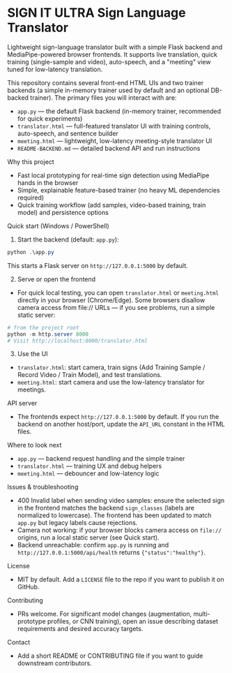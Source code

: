 # SIGN IT ULTRA Sign Language Translator

Lightweight sign-language translator built with a simple Flask backend and MediaPipe-powered browser frontends. It supports live translation, quick training (single-sample and video), auto-speech, and a "meeting" view tuned for low-latency translation.

This repository contains several front-end HTML UIs and two trainer backends (a simple in-memory trainer used by default and an optional DB-backed trainer). The primary files you will interact with are:

- `app.py` — the default Flask backend (in-memory trainer, recommended for quick experiments)
- `translator.html` — full-featured translator UI with training controls, auto-speech, and sentence builder
- `meeting.html` — lightweight, low-latency meeting-style translator UI
- `README-BACKEND.md` — detailed backend API and run instructions

Why this project
- Fast local prototyping for real-time sign detection using MediaPipe hands in the browser
- Simple, explainable feature-based trainer (no heavy ML dependencies required)
- Quick training workflow (add samples, video-based training, train model) and persistence options

Quick start (Windows / PowerShell)

1. Start the backend (default: `app.py`):

```powershell
python .\app.py
```

This starts a Flask server on `http://127.0.0.1:5000` by default.

2. Serve or open the frontend

- For quick local testing, you can open `translator.html` or `meeting.html` directly in your browser (Chrome/Edge). Some browsers disallow camera access from file:// URLs — if you see problems, run a simple static server:

```powershell
# from the project root
python -m http.server 8000
# Visit http://localhost:8000/translator.html
```

3. Use the UI
- `translator.html`: start camera, train signs (Add Training Sample / Record Video / Train Model), and test translations.
- `meeting.html`: start camera and use the low-latency translator for meetings.

API server
- The frontends expect `http://127.0.0.1:5000` by default. If you run the backend on another host/port, update the `API_URL` constant in the HTML files.

Where to look next
- `app.py` — backend request handling and the simple trainer
- `translator.html` — training UX and debug helpers
- `meeting.html` — debouncer and low-latency logic

Issues & troubleshooting
- 400 Invalid label when sending video samples: ensure the selected sign in the frontend matches the backend `sign_classes` (labels are normalized to lowercase). The frontend has been updated to match `app.py` but legacy labels cause rejections.
- Camera not working: if your browser blocks camera access on `file://` origins, run a local static server (see Quick start).
- Backend unreachable: confirm `app.py` is running and `http://127.0.0.1:5000/api/health` returns `{"status":"healthy"}`.

License
- MIT by default. Add a `LICENSE` file to the repo if you want to publish it on GitHub.

Contributing
- PRs welcome. For significant model changes (augmentation, multi-prototype profiles, or CNN training), open an issue describing dataset requirements and desired accuracy targets.

Contact
- Add a short README or CONTRIBUTING file if you want to guide downstream contributors.